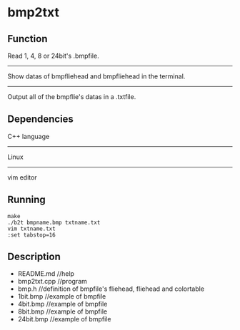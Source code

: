 bmp2txt
=====

## Function
Read 1, 4, 8 or 24bit's .bmpfile.
***
Show datas of bmpfliehead and bmpfliehead in the terminal.
***
Output all of the bmpflie's datas in a .txtfile.

## Dependencies
C++ language
***
Linux
***
vim editor

## Running
```
make
./b2t bmpname.bmp txtname.txt
vim txtname.txt
:set tabstop=16
```

## Description
- README.md     //help
- bmp2txt.cpp   //program
- bmp.h         //definition of bmpfile's fliehead, fliehead and colortable
- 1bit.bmp      //example of bmpfile
- 4bit.bmp      //example of bmpfile
- 8bit.bmp      //example of bmpfile
- 24bit.bmp     //example of bmpfile
